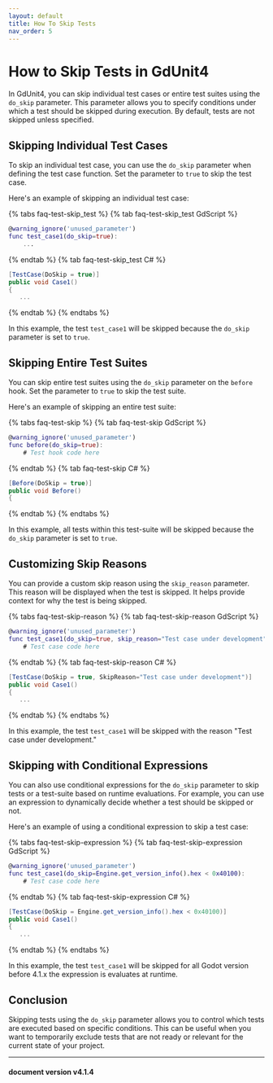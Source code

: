 ```yaml
---
layout: default
title: How To Skip Tests
nav_order: 5
---
```


# How to Skip Tests in GdUnit4

In GdUnit4, you can skip individual test cases or entire test suites using the `do_skip` parameter. This parameter allows you to specify conditions
under which a test should be skipped during execution. By default, tests are not skipped unless specified.

## Skipping Individual Test Cases

To skip an individual test case, you can use the `do_skip` parameter when defining the test case function. Set the parameter to `true` to skip the test case.

Here's an example of skipping an individual test case:

{% tabs faq-test-skip_test %}
{% tab faq-test-skip_test GdScript %}

```gd
@warning_ignore('unused_parameter')
func test_case1(do_skip=true):
    ...
```

{% endtab %}
{% tab faq-test-skip_test C# %}

```cs
[TestCase(DoSkip = true)]
public void Case1()
{
   ...
```

{% endtab %}
{% endtabs %}

In this example, the test `test_case1` will be skipped because the `do_skip` parameter is set to `true`.

## Skipping Entire Test Suites

You can skip entire test suites using the `do_skip` parameter on the `before` hook. Set the parameter to `true` to skip the test suite.

Here's an example of skipping an entire test suite:

{% tabs faq-test-skip %}
{% tab faq-test-skip GdScript %}

```gd
@warning_ignore('unused_parameter')
func before(do_skip=true):
    # Test hook code here
```

{% endtab %}
{% tab faq-test-skip C# %}

```cs
[Before(DoSkip = true)]
public void Before()
{
```

{% endtab %}
{% endtabs %}

In this example, all tests within this test-suite will be skipped because the `do_skip` parameter is set to `true`.

## Customizing Skip Reasons

You can provide a custom skip reason using the `skip_reason` parameter. This reason will be displayed when the test is skipped. It helps provide context for
why the test is being skipped.

{% tabs faq-test-skip-reason %}
{% tab faq-test-skip-reason GdScript %}

```gd
@warning_ignore('unused_parameter')
func test_case1(do_skip=true, skip_reason="Test case under development"):
    # Test case code here
```

{% endtab %}
{% tab faq-test-skip-reason C# %}

```cs
[TestCase(DoSkip = true, SkipReason="Test case under development")]
public void Case1()
{
   ...
```

{% endtab %}
{% endtabs %}

In this example, the test `test_case1` will be skipped with the reason "Test case under development."

## Skipping with Conditional Expressions

You can also use conditional expressions for the `do_skip` parameter to skip tests or a test-suite based on runtime evaluations.
For example, you can use an expression to dynamically decide whether a test should be skipped or not.

Here's an example of using a conditional expression to skip a test case:

{% tabs faq-test-skip-expression %}
{% tab faq-test-skip-expression GdScript %}

```gd
@warning_ignore('unused_parameter')
func test_case1(do_skip=Engine.get_version_info().hex < 0x40100):
    # Test case code here
```

{% endtab %}
{% tab faq-test-skip-expression C# %}

```cs
[TestCase(DoSkip = Engine.get_version_info().hex < 0x40100)]
public void Case1()
{
   ...
```

{% endtab %}
{% endtabs %}

In this example, the test `test_case1` will be skipped for all Godot version before 4.1.x the expression is evaluates at runtime.

## Conclusion

Skipping tests using the `do_skip` parameter allows you to control which tests are executed based on specific conditions.
This can be useful when you want to temporarily exclude tests that are not ready or relevant for the current state of your project.

---
<h4> document version v4.1.4 </h4>
